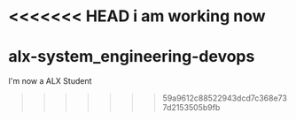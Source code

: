<<<<<<< HEAD
i am working now
=======
# alx-system_engineering-devops
I'm now a ALX Student
>>>>>>> 59a9612c88522943dcd7c368e737d2153505b9fb
